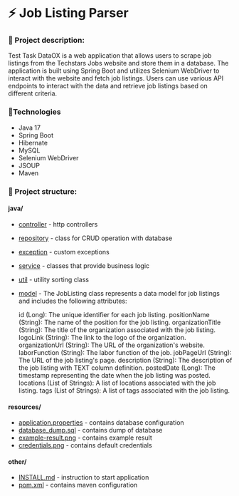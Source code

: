 # ⚡ Job Listing Parser

### 📄 Project description:

Test Task DataOX is a web application that allows users to scrape job listings from the Techstars Jobs website and store them in a database. 
The application is built using Spring Boot and utilizes Selenium WebDriver to interact with the website and fetch job listings. 
Users can use various API endpoints to interact with the data and retrieve job listings based on different criteria.

### 🔨Technologies
- Java 17 
- Spring Boot 
- Hibernate 
- MySQL 
- Selenium WebDriver 
- JSOUP
- Maven


### 📂 Project structure:
#### java/
- [controller](src%2Fmain%2Fjava%2Fcom%2Fexample%2Ftesttaskdataox%2Fcontroller) - http controllers
- [repository](src%2Fmain%2Fjava%2Fcom%2Fexample%2Ftesttaskdataox%2Frepository) - class for CRUD operation with database
- [exception](src%2Fmain%2Fjava%2Fcom%2Fexample%2Ftesttaskdataox%2Fexception) - custom exceptions
- [service](src%2Fmain%2Fjava%2Fcom%2Fexample%2Ftesttaskdataox%2Fservice) - classes that provide business logic
- [util](src%2Fmain%2Fjava%2Fcom%2Fexample%2Ftesttaskdataox%2Futil) - utility sorting class
- [model](src%2Fmain%2Fjava%2Fcom%2Fexample%2Ftesttaskdataox%2Fmodel) - 
  The JobListing class represents a data model for job listings and includes the following attributes:


    id (Long): The unique identifier for each job listing.
    positionName (String): The name of the position for the job listing.
    organizationTitle (String): The title of the organization associated with the job listing.
    logoLink (String): The link to the logo of the organization.
    organizationUrl (String): The URL of the organization's website.
    laborFunction (String): The labor function of the job.
    jobPageUrl (String): The URL of the job listing's page.
    description (String): The description of the job listing with TEXT column definition.
    postedDate (Long): The timestamp representing the date when the job listing was posted.
    locations (List of Strings): A list of locations associated with the job listing.
    tags (List of Strings): A list of tags associated with the job listing.

#### resources/
- [application.properties](src%2Fmain%2Fresources%2Fapplication.properties) - contains database configuration
- [database_dump.sql](src%2Fmain%2Fresources%2Fdatabase_dump.sql) - contains dump of database
- [example-result.png](src%2Fmain%2Fresources%2Fexample-result.png) - contains example result
- [credentials.png](src%2Fmain%2Fresources%2Fcredentials.png) - contains default credentials

#### other/

- [INSTALL.md](INSTALL.md) - instruction to start application
- [pom.xml](pom.xml) - contains maven configuration


